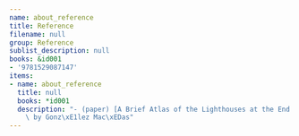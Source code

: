 ```yaml
---
name: about_reference
title: Reference
filename: null
group: Reference
sublist_description: null
books: &id001
- '9781529087147'
items:
- name: about_reference
  title: null
  books: *id001
  description: "- (paper) [A Brief Atlas of the Lighthouses at the End of the World](/books/info/9781529087147)\
    \ by Gonz\xE1lez Mac\xEDas"
---
```



